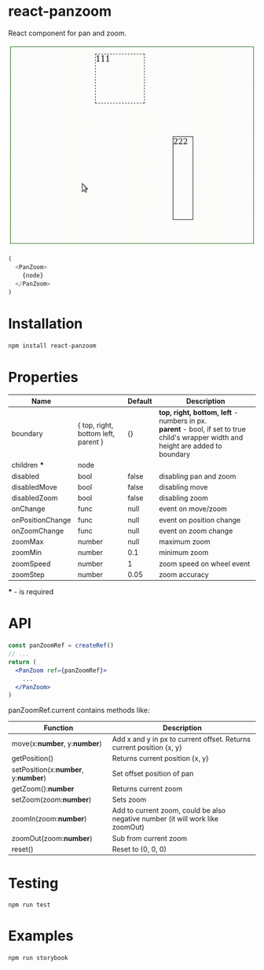 # react-panzoom
React component for pan and zoom.

!["Preview"](docs/preview.gif "Example preview")

```javascript
(
  <PanZoom>
    {node}
  </PanZoom>
)
```

# Installation
```npm install react-panzoom```

# Properties

| Name | | Default | Description |
| --- | --- | --- | --- |
| boundary | { top, right, bottom left, parent } | {} | **top, right, bottom, left** - numbers in px.<br />**parent** - bool, if set to true child's wrapper width and height are added to boundary |
| children __*__ | node  |||
| disabled | bool | false | disabling pan and zoom |
| disabledMove | bool | false | disabling move |
| disabledZoom | bool | false | disabling zoom |
| onChange | func | null | event on move/zoom |
| onPositionChange | func | null | event on position change |
| onZoomChange | func | null | event on zoom change |
| zoomMax | number | null | maximum zoom |
| zoomMin | number | 0.1 | minimum zoom |
| zoomSpeed | number | 1 | zoom speed on wheel event |
| zoomStep | number | 0.05 | zoom accuracy |

__*__ - is required

# API
```jsx
const panZoomRef = createRef()
// ...
return (
  <PanZoom ref={panZoomRef}>
    ...
  </PanZoom>
)
```

panZoomRef.current contains methods like:

| Function | Description |
| --- | --- |
| move(x:**number**, y:**number**) | Add x and y in px to current offset. Returns current position {x, y} |
| getPosition() | Returns current position {x, y} |
| setPosition(x:**number**, y:**number**) | Set offset position of pan |
| getZoom():**number** | Returns current zoom |
| setZoom(zoom:**number**) | Sets zoom |
| zoomIn(zoom:**number**) | Add to current zoom, could be also negative number (it will work like zoomOut) |
| zoomOut(zoom:**number**) | Sub from current zoom |
| reset() | Reset to (0, 0, 0) |

# Testing
```
npm run test
```

# Examples
```
npm run storybook
```
